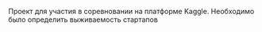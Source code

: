 Проект для участия в соревновании на платформе Kaggle.
Необходимо было определить выживаемость стартапов
